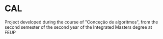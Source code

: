 # CAL
Project developed during the course of "Conceção de algoritmos", from the second semester of the second year of the Integrated Masters degree at FEUP
